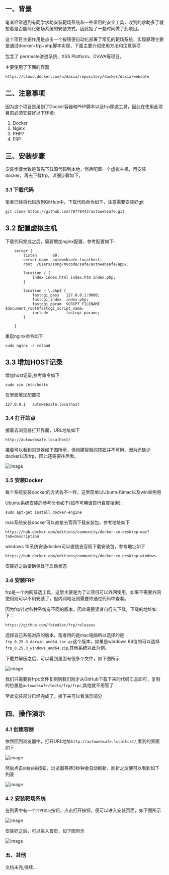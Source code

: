 ## 一、背景
笔者经常遇到有同学求助安装靶场系统和一些常用的安全工具，收到的求助多了就想着是否能简化靶场系统的安装方式，因此抽了一些时间做了此项目。

这个项目主要作用是点击一个按钮便自动化部署了常见的靶场系统，实现原理主要是通过docker+frp+php脚本实现，下面主要介绍使用方法和注意事项

包含了 permeate渗透系统、XSS Platform、DVWA等项目。

主要使用了下面的容器
```
https://cloud.docker.com/u/daxia/repository/docker/daxia/websafe
```


## 二、注意事项
因为这个项目是用到了Docker容器和PHP脚本以及frp穿透工具，因此在使用此项目前必须安装好以下环境:
1. Docker
2. Nginx 
3. PHP7
4. FRP



## 三、安装步骤
安装步骤大致是首先下载源代码到本地，然后配置一个虚拟主机，再安装docker，再去下载frp，详细步骤如下。

### 3.1 下载代码

笔者已经将代码放到GitHub中，下载代码命令如下，注意需要安装好git

```
git clone https://github.com/78778443/autowebsafe.git
```

## 3.2 配置虚拟主机

下载代码完成之后，需要增加nginx配置，参考配置如下:
```
    server {
        listen       80;
        server_name  autowebsafe.localhost;
        root  /Users/song/mycode/safe/autowebsafe/app/;

        location / {
            index index.html index.htm index.php;
        }

        location ~ \.php$ {
            fastcgi_pass   127.0.0.1:9000;
            fastcgi_index  index.php;
            fastcgi_param  SCRIPT_FILENAME  $document_root$fastcgi_script_name;
	        include        fastcgi_params;
        }

    }
```
重启nginx命令如下

```
sudo nginx -s reload
```

## 3.3 增加HOST记录
增加host记录,参考命令如下


```
sudo vim /etc/hosts
```
在里面增加配置项


```
127.0.0.1   autowebsafe.localhost
```

### 3.4 打开站点
接着去浏览器打开界面，URL地址如下

```
http://autowebsafe.localhost/
```
接着可以看到浏览器如下图所示，但创建容器的按钮并不可用，因为还缺少docker以及frp，因此还需要往后看。

![image](http://tuchuang.qsjianzhan.com/autowebsafe/1.png)


### 3.5 安装Docker

每个系统安装docker的方式各不一样，这里简单以Ubuntu和mac以及win举例吧

Ubuntu系统安装的参考命令如下(如不可用请自行百度搜索):

```
sudo apt-get install docker-engine
```
mac系统安装docker可以直接去官网下载安装包，参考地址如下
```
https://hub.docker.com/editions/community/docker-ce-desktop-mac?tab=description
```

windows 10系统安装docker可以直接去官网下载安装包，参考地址如下
```
https://hub.docker.com/editions/community/docker-ce-desktop-windows
```

安装好之后请确保处于启动状态

### 3.6 安装FRP

frp是一个内网穿透工具，这里主要是为了让项目可以外网使用，如果不需要外网使用则可以不用安装了，但内网地址则需要你通过代码中查看。

因为frp针对各种系统有不同的版本，因此需要读者自行去下载，下载的地址如下：

```
https://github.com/fatedier/frp/releases
```

选择自己系统对应的版本，笔者用的是mac电脑所以选择的是`frp_0.25.3_darwin_amd64.tar.gz`这个版本，如果是windows 64位的可以选择`frp_0.25.3_windows_amd64.zip`,其他系统以此为例。

下载并解压之后，可以看到里面有很多个文件，如下图所示

![image](http://tuchuang.qsjianzhan.com/autowebsafe/2.png)

我们只需要将frpc文件复制到我们刚才从GitHub下载下来的代码汇总即可，复制的位置是`autowebsafe/tools/frp/frpc`,其他就不用管了

至此安装部分已经完成了，接下来可以看演示部分

## 四、操作演示

### 4.1 创建容器
依然回到浏览器中，打开URL地址`http://autowebsafe.localhost/`,看到的界面如下

![image](http://tuchuang.qsjianzhan.com/autowebsafe/1.png)

然后点击`创建容器`按钮，浏览器等待3秒钟会自动刷新，刷新之后便可以看到如下列表

![image](http://tuchuang.qsjianzhan.com/autowebsafe/4.png)

### 4.2 安装靶场系统

在列表中有一个`打开网址`按钮，点击打开按钮，便可以进入安装页面，如下图所示

![image](http://tuchuang.qsjianzhan.com/autowebsafe/5.png)

安装好之后，可以进入首页，如下图所示

![image](http://tuchuang.qsjianzhan.com/autowebsafe/6.png)


### 五、其他

文档未完,待续...